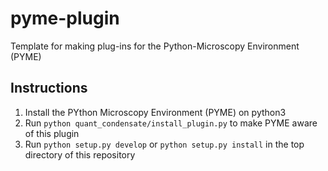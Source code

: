 # pyme-plugin
Template for making plug-ins for the Python-Microscopy Environment (PYME)

## Instructions
1. Install the PYthon Microscopy Environment (PYME) on python3
2. Run `python quant_condensate/install_plugin.py` to make PYME aware of this plugin
3. Run `python setup.py develop` or `python setup.py install` in the top directory of this repository
 
